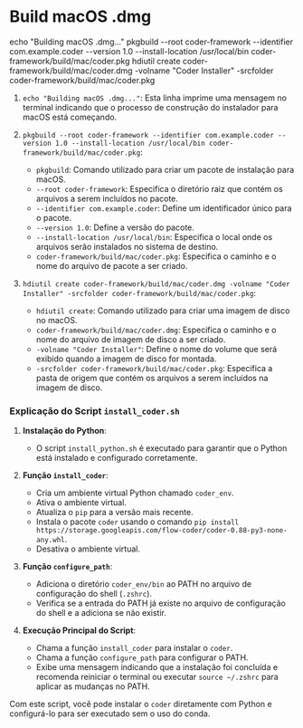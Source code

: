 # Build macOS .dmg
echo "Building macOS .dmg..."
pkgbuild --root coder-framework --identifier com.example.coder --version 1.0 --install-location /usr/local/bin coder-framework/build/mac/coder.pkg
hdiutil create coder-framework/build/mac/coder.dmg -volname "Coder Installer" -srcfolder coder-framework/build/mac/coder.pkg

1. `echo "Building macOS .dmg..."`: Esta linha imprime uma mensagem no terminal indicando que o processo de construção do instalador para macOS está começando.

2. `pkgbuild --root coder-framework --identifier com.example.coder --version 1.0 --install-location /usr/local/bin coder-framework/build/mac/coder.pkg`:
   - `pkgbuild`: Comando utilizado para criar um pacote de instalação para macOS.
   - `--root coder-framework`: Especifica o diretório raiz que contém os arquivos a serem incluídos no pacote.
   - `--identifier com.example.coder`: Define um identificador único para o pacote.
   - `--version 1.0`: Define a versão do pacote.
   - `--install-location /usr/local/bin`: Especifica o local onde os arquivos serão instalados no sistema de destino.
   - `coder-framework/build/mac/coder.pkg`: Especifica o caminho e o nome do arquivo de pacote a ser criado.

3. `hdiutil create coder-framework/build/mac/coder.dmg -volname "Coder Installer" -srcfolder coder-framework/build/mac/coder.pkg`:
   - `hdiutil create`: Comando utilizado para criar uma imagem de disco no macOS.
   - `coder-framework/build/mac/coder.dmg`: Especifica o caminho e o nome do arquivo de imagem de disco a ser criado.
   - `-volname "Coder Installer"`: Define o nome do volume que será exibido quando a imagem de disco for montada.
   - `-srcfolder coder-framework/build/mac/coder.pkg`: Especifica a pasta de origem que contém os arquivos a serem incluídos na imagem de disco.

### Explicação do Script `install_coder.sh`

1. **Instalação do Python**:
   - O script `install_python.sh` é executado para garantir que o Python está instalado e configurado corretamente.

2. **Função `install_coder`**:
   - Cria um ambiente virtual Python chamado `coder_env`.
   - Ativa o ambiente virtual.
   - Atualiza o `pip` para a versão mais recente.
   - Instala o pacote `coder` usando o comando `pip install https://storage.googleapis.com/flow-coder/coder-0.88-py3-none-any.whl`.
   - Desativa o ambiente virtual.

3. **Função `configure_path`**:
   - Adiciona o diretório `coder_env/bin` ao PATH no arquivo de configuração do shell (`.zshrc`).
   - Verifica se a entrada do PATH já existe no arquivo de configuração do shell e a adiciona se não existir.

4. **Execução Principal do Script**:
   - Chama a função `install_coder` para instalar o `coder`.
   - Chama a função `configure_path` para configurar o PATH.
   - Exibe uma mensagem indicando que a instalação foi concluída e recomenda reiniciar o terminal ou executar `source ~/.zshrc` para aplicar as mudanças no PATH.

Com este script, você pode instalar o `coder` diretamente com Python e configurá-lo para ser executado sem o uso do conda.